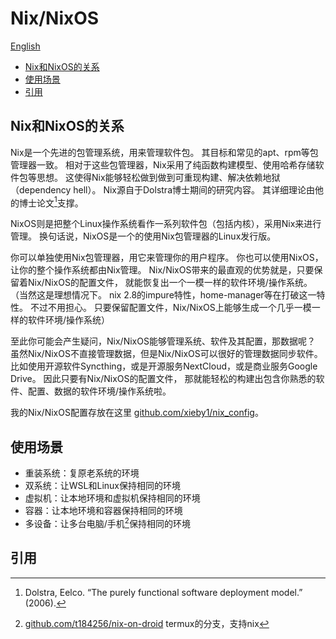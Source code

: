 # Nix/NixOS

[English](./README-en.md)

<!-- vim-markdown-toc GFM -->

* [Nix和NixOS的关系](#nix和nixos的关系)
* [使用场景](#使用场景)
* [引用](#引用)

<!-- vim-markdown-toc -->

## Nix和NixOS的关系

Nix是一个先进的包管理系统，用来管理软件包。
其目标和常见的apt、rpm等包管理器一致。
相对于这些包管理器，Nix采用了纯函数构建模型、使用哈希存储软件包等思想。
这使得Nix能够轻松做到做到可重现构建、解决依赖地狱（dependency hell）。
Nix源自于Dolstra博士期间的研究内容。
其详细理论由他的博士论文[^doc_thesis]支撑。

NixOS则是把整个Linux操作系统看作一系列软件包（包括内核），采用Nix来进行管理。
换句话说，NixOS是一个的使用Nix包管理器的Linux发行版。

你可以单独使用Nix包管理器，用它来管理你的用户程序。
你也可以使用NixOS，让你的整个操作系统都由Nix管理。
Nix/NixOS带来的最直观的优势就是，只要保留着Nix/NixOS的配置文件，
就能恢复出一个一模一样的软件环境/操作系统。
（当然这是理想情况下。
nix 2.8的impure特性，home-manager等在打破这一特性。
不过不用担心。
只要保留配置文件，Nix/NixOS上能够生成一个几乎一模一样的软件环境/操作系统）

至此你可能会产生疑问，Nix/NixOS能够管理系统、软件及其配置，那数据呢？
虽然Nix/NixOS不直接管理数据，但是Nix/NixOS可以很好的管理数据同步软件。
比如使用开源软件Syncthing，或是开源服务NextCloud，或是商业服务Google Drive。
因此只要有Nix/NixOS的配置文件，
那就能轻松的构建出包含你熟悉的软件、配置、数据的软件环境/操作系统啦。

我的Nix/NixOS配置存放在这里
[github.com/xieby1/nix_config](https://github.com/xieby1/nix_config)。

## 使用场景

* 重装系统：复原老系统的环境
* 双系统：让WSL和Linux保持相同的环境
* 虚拟机：让本地环境和虚拟机保持相同的环境
* 容器：让本地环境和容器保持相同的环境
* 多设备：让多台电脑/手机[^nix-on-droid]保持相同的环境

## 引用

[^doc_thesis]: Dolstra, Eelco. “The purely functional software deployment model.” (2006).

[^nix-on-droid]: [github.com/t184256/nix-on-droid](https://github.com/t184256/nix-on-droid) termux的分支，支持nix

